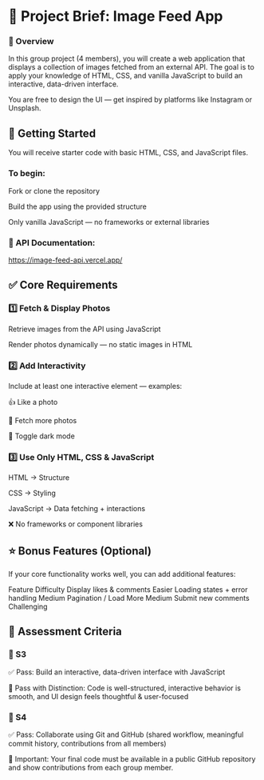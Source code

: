 # 📸 Project Brief: Image Feed App
### 📝 Overview

In this group project (4 members), you will create a web application that displays a collection of images fetched from an external API. The goal is to apply your knowledge of HTML, CSS, and vanilla JavaScript to build an interactive, data-driven interface.

You are free to design the UI — get inspired by platforms like Instagram or Unsplash.

## 🚀 Getting Started

You will receive starter code with basic HTML, CSS, and JavaScript files.

### To begin:

Fork or clone the repository

Build the app using the provided structure

Only vanilla JavaScript — no frameworks or external libraries

### 🔗 API Documentation:
https://image-feed-api.vercel.app/

## ✅ Core Requirements
### 1️⃣ Fetch & Display Photos

Retrieve images from the API using JavaScript

Render photos dynamically — no static images in HTML

### 2️⃣ Add Interactivity

Include at least one interactive element — examples:

👍 Like a photo

🔄 Fetch more photos

🌙 Toggle dark mode

### 3️⃣ Use Only HTML, CSS & JavaScript

HTML → Structure

CSS → Styling

JavaScript → Data fetching + interactions

❌ No frameworks or component libraries

## ⭐ Bonus Features (Optional)

If your core functionality works well, you can add additional features:

Feature	Difficulty
Display likes & comments	Easier
Loading states + error handling	Medium
Pagination / Load More	Medium
Submit new comments	Challenging
## 🧪 Assessment Criteria
### 🎯 S3

✅ Pass: Build an interactive, data-driven interface with JavaScript

🌟 Pass with Distinction: Code is well-structured, interactive behavior is smooth, and UI design feels thoughtful & user-focused

### 🤝 S4

✅ Pass: Collaborate using Git and GitHub
(shared workflow, meaningful commit history, contributions from all members)

📌 Important:
Your final code must be available in a public GitHub repository
and show contributions from each group member.